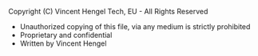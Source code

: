 Copyright (C) Vincent Hengel Tech, EU - All Rights Reserved

* Unauthorized copying of this file, via any medium is strictly prohibited
* Proprietary and confidential
* Written by Vincent Hengel
